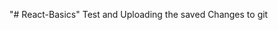 "# React-Basics" 
Test and Uploading the saved Changes to git


<!-- to create the react app we use command npx create react app "app_name" -->

<!-- but this process is time consuming -->
<!-- Alternative to this is creating react appp using vite or parce -->
